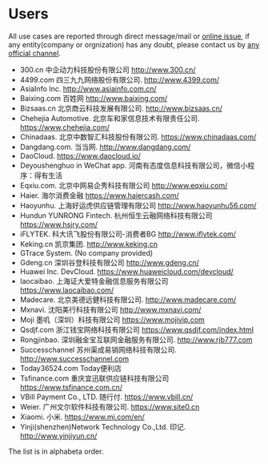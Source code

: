 # Users

All use cases are reported through direct message/mail or [online issue](https://github.com/apache/incubator-skywalking/issues/443), 
if any entity(company or orgnization) has any doubt, please contact us by [any official channel](../README.md#contact-us).

- 300.cn 中企动力科技股份有限公司 http://www.300.cn/
- 4499.com 四三九九网络股份有限公司. http://www.4399.com/
- AsiaInfo Inc. http://www.asiainfo.com.cn/
- Baixing.com 百姓网 http://www.baixing.com/
- Bizsaas.cn 北京商云科技发展有限公司. http://www.bizsaas.cn/
- Chehejia Automotive. 北京车和家信息技术有限责任公司. https://www.chehejia.com/
- Chinadaas. 北京中数智汇科技股份有限公司. https://www.chinadaas.com/
- Dangdang.com. 当当网. http://www.dangdang.com/
- DaoCloud. https://www.daocloud.io/
- Deyoushenghuo in WeChat app. 河南有态度信息科技有限公司，微信小程序：得有生活
- Eqxiu.com. 北京中网易企秀科技有限公司 http://www.eqxiu.com/
- Haier. 海尔消费金融 https://www.haiercash.com/
- Haoyunhu. 上海好运虎供应链管理有限公司 http://www.haoyunhu56.com/
- Hundun YUNRONG Fintech. 杭州恒生云融网络科技有限公司 https://www.hsjry.com/
- iFLYTEK. 科大讯飞股份有限公司-消费者BG http://www.iflytek.com/
- Keking.cn 凯京集团. http://www.keking.cn
- GTrace System. (No company provided) 
- Gdeng.cn 深圳谷登科技有限公司 http://www.gdeng.cn/
- Huawei Inc. DevCloud. https://www.huaweicloud.com/devcloud/
- laocaibao. 上海证大爱特金融信息服务有限公司 https://www.laocaibao.com/
- Madecare. 北京美德远健科技有限公司. http://www.madecare.com/
- Mxnavi. 沈阳美行科技有限公司 http://www.mxnavi.com/
- Moji 墨叽（深圳）科技有限公司 https://www.mojivip.com
- Qsdjf.com 浙江钱宝网络科技有限公司 https://www.qsdjf.com/index.html
- Rongjinbao. 深圳融金宝互联网金融服务有限公司. http://www.rjb777.com
- Successchannel 苏州渠成易销网络科技有限公司. http://www.successchannel.com
- Today36524.com Today便利店
- Tsfinance.com 重庆宜迅联供应链科技有限公司 https://www.tsfinance.com.cn/
- VBill Payment Co., LTD. 随行付. https://www.vbill.cn/
- Weier. 广州文尔软件科技有限公司. https://www.site0.cn
- Xiaomi. 小米. https://www.mi.com/en/
- Yinji(shenzhen)Network Technology Co.,Ltd. 印记. http://www.yinjiyun.cn/

The list is in alphabeta order.
